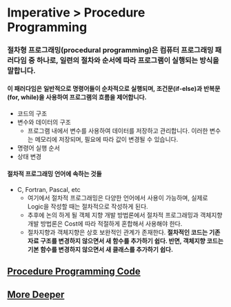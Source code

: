 # Imperative > Procedure Programming 

### 절차형 프로그래밍(procedural programming)은 컴퓨터 프로그래밍 패러다임 중 하나로, 일련의 절차와 순서에 따라 프로그램이 실행되는 방식을 말합니다. 

#### 이 패러다임은 일반적으로 명령어들이 순차적으로 실행되며, 조건문(if-else)과 반복문(for, while)을 사용하여 프로그램의 흐름을 제어합니다.

- 코드의 구조 
- 변수와 데이터의 구조 
  - 프로그램 내에서 변수를 사용하여 데이터를 저장하고 관리합니다. 이러한 변수는 메모리에 저장되며, 필요에 따라 값이 변경될 수 있습니다.    
- 명령어 실행 순서 
- 상태 변경 

#### 절차적 프로그래밍 언어에 속하는 것들 

- C, Fortran, Pascal, etc 
  - 여기에서 절차적 프로그래밍은 다양한 언어에서 사용이 가능하며, 실제로 Logic을 작성할 때는 절차적으로 작성하게 된다. 
  - 추후에 논의 하게 될 객체 지향 개발 방법론에서 절차적 프로그래밍과 객체지향 개발 방법론은 Cost에 따라 적절하게 혼합해서 사용해야 한다. 
  - 절차지향과 객체지향은 상호 보완적인 관계가 존재한다. **절차적인 코드는 기존 자료 구조를 변경하지 않으면서 새 함수를 추가하기 쉽다. 반면, 객체지향 코드는 기본 함수를 변경하지 않으면서 새 클래스를 추가하기 쉽다.**

## [Procedure Programming Code](https://github-history.netlify.app/keepinmindsh/lines_edu/blob/main/paradigm/03/procedure_programming.go)

## [More Deeper](https://github.com/keepinmindsh/lines_edu/blob/main/paradigm/03/procedure_programming_deeper.md)
